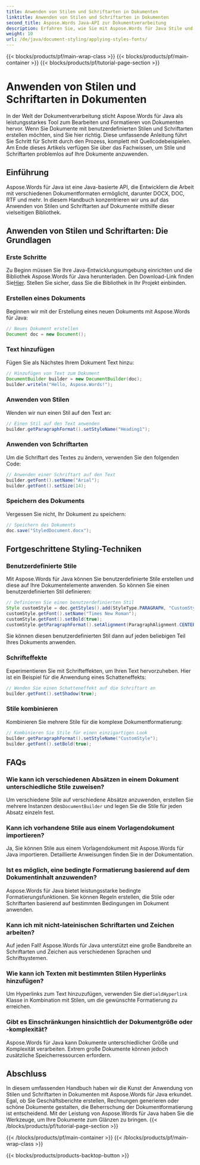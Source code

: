 ```yaml
---
title: Anwenden von Stilen und Schriftarten in Dokumenten
linktitle: Anwenden von Stilen und Schriftarten in Dokumenten
second_title: Aspose.Words Java-API zur Dokumentverarbeitung
description: Erfahren Sie, wie Sie mit Aspose.Words für Java Stile und Schriftarten in Dokumenten anwenden. Schritt-für-Schritt-Anleitung mit Quellcode. Schöpfen Sie das volle Potenzial der Dokumentformatierung aus.
weight: 10
url: /de/java/document-styling/applying-styles-fonts/
---
```


{{< blocks/products/pf/main-wrap-class >}}
{{< blocks/products/pf/main-container >}}
{{< blocks/products/pf/tutorial-page-section >}}

# Anwenden von Stilen und Schriftarten in Dokumenten

In der Welt der Dokumentverarbeitung sticht Aspose.Words für Java als leistungsstarkes Tool zum Bearbeiten und Formatieren von Dokumenten hervor. Wenn Sie Dokumente mit benutzerdefinierten Stilen und Schriftarten erstellen möchten, sind Sie hier richtig. Diese umfassende Anleitung führt Sie Schritt für Schritt durch den Prozess, komplett mit Quellcodebeispielen. Am Ende dieses Artikels verfügen Sie über das Fachwissen, um Stile und Schriftarten problemlos auf Ihre Dokumente anzuwenden.

## Einführung

Aspose.Words für Java ist eine Java-basierte API, die Entwicklern die Arbeit mit verschiedenen Dokumentformaten ermöglicht, darunter DOCX, DOC, RTF und mehr. In diesem Handbuch konzentrieren wir uns auf das Anwenden von Stilen und Schriftarten auf Dokumente mithilfe dieser vielseitigen Bibliothek.

## Anwenden von Stilen und Schriftarten: Die Grundlagen

### Erste Schritte
Zu Beginn müssen Sie Ihre Java-Entwicklungsumgebung einrichten und die Bibliothek Aspose.Words für Java herunterladen. Den Download-Link finden Sie[Hier](https://releases.aspose.com/words/java/). Stellen Sie sicher, dass Sie die Bibliothek in Ihr Projekt einbinden.

### Erstellen eines Dokuments
Beginnen wir mit der Erstellung eines neuen Dokuments mit Aspose.Words für Java:

```java
// Neues Dokument erstellen
Document doc = new Document();
```

### Text hinzufügen
Fügen Sie als Nächstes Ihrem Dokument Text hinzu:

```java
// Hinzufügen von Text zum Dokument
DocumentBuilder builder = new DocumentBuilder(doc);
builder.writeln("Hello, Aspose.Words!");
```

### Anwenden von Stilen
Wenden wir nun einen Stil auf den Text an:

```java
// Einen Stil auf den Text anwenden
builder.getParagraphFormat().setStyleName("Heading1");
```

### Anwenden von Schriftarten
Um die Schriftart des Textes zu ändern, verwenden Sie den folgenden Code:

```java
// Anwenden einer Schriftart auf den Text
builder.getFont().setName("Arial");
builder.getFont().setSize(14);
```

### Speichern des Dokuments
Vergessen Sie nicht, Ihr Dokument zu speichern:

```java
// Speichern des Dokuments
doc.save("StyledDocument.docx");
```

## Fortgeschrittene Styling-Techniken

### Benutzerdefinierte Stile
Mit Aspose.Words für Java können Sie benutzerdefinierte Stile erstellen und diese auf Ihre Dokumentelemente anwenden. So können Sie einen benutzerdefinierten Stil definieren:

```java
// Definieren Sie einen benutzerdefinierten Stil
Style customStyle = doc.getStyles().add(StyleType.PARAGRAPH, "CustomStyle");
customStyle.getFont().setName("Times New Roman");
customStyle.getFont().setBold(true);
customStyle.getParagraphFormat().setAlignment(ParagraphAlignment.CENTER);
```

Sie können diesen benutzerdefinierten Stil dann auf jeden beliebigen Teil Ihres Dokuments anwenden.

### Schrifteffekte
Experimentieren Sie mit Schrifteffekten, um Ihren Text hervorzuheben. Hier ist ein Beispiel für die Anwendung eines Schatteneffekts:

```java
// Wenden Sie einen Schatteneffekt auf die Schriftart an
builder.getFont().setShadow(true);
```

### Stile kombinieren
Kombinieren Sie mehrere Stile für die komplexe Dokumentformatierung:

```java
// Kombinieren Sie Stile für einen einzigartigen Look
builder.getParagraphFormat().setStyleName("CustomStyle");
builder.getFont().setBold(true);
```

## FAQs

### Wie kann ich verschiedenen Absätzen in einem Dokument unterschiedliche Stile zuweisen?
 Um verschiedene Stile auf verschiedene Absätze anzuwenden, erstellen Sie mehrere Instanzen des`DocumentBuilder` und legen Sie die Stile für jeden Absatz einzeln fest.

### Kann ich vorhandene Stile aus einem Vorlagendokument importieren?
Ja, Sie können Stile aus einem Vorlagendokument mit Aspose.Words für Java importieren. Detaillierte Anweisungen finden Sie in der Dokumentation.

### Ist es möglich, eine bedingte Formatierung basierend auf dem Dokumentinhalt anzuwenden?
Aspose.Words für Java bietet leistungsstarke bedingte Formatierungsfunktionen. Sie können Regeln erstellen, die Stile oder Schriftarten basierend auf bestimmten Bedingungen im Dokument anwenden.

### Kann ich mit nicht-lateinischen Schriftarten und Zeichen arbeiten?
Auf jeden Fall! Aspose.Words für Java unterstützt eine große Bandbreite an Schriftarten und Zeichen aus verschiedenen Sprachen und Schriftsystemen.

### Wie kann ich Texten mit bestimmten Stilen Hyperlinks hinzufügen?
 Um Hyperlinks zum Text hinzuzufügen, verwenden Sie die`FieldHyperlink` Klasse in Kombination mit Stilen, um die gewünschte Formatierung zu erreichen.

### Gibt es Einschränkungen hinsichtlich der Dokumentgröße oder -komplexität?
Aspose.Words für Java kann Dokumente unterschiedlicher Größe und Komplexität verarbeiten. Extrem große Dokumente können jedoch zusätzliche Speicherressourcen erfordern.

## Abschluss

In diesem umfassenden Handbuch haben wir die Kunst der Anwendung von Stilen und Schriftarten in Dokumenten mit Aspose.Words für Java erkundet. Egal, ob Sie Geschäftsberichte erstellen, Rechnungen generieren oder schöne Dokumente gestalten, die Beherrschung der Dokumentformatierung ist entscheidend. Mit der Leistung von Aspose.Words für Java haben Sie die Werkzeuge, um Ihre Dokumente zum Glänzen zu bringen.
{{< /blocks/products/pf/tutorial-page-section >}}

{{< /blocks/products/pf/main-container >}}
{{< /blocks/products/pf/main-wrap-class >}}

{{< blocks/products/products-backtop-button >}}
